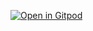 [![Open in Gitpod](https://gitpod.io/button/open-in-gitpod.svg)](https://gitpod.io/#https://github.com/andres-rojas/ror-exercise-starter)
